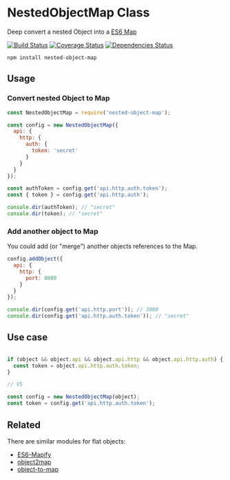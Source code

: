 # NestedObjectMap Class
Deep convert a nested Object into a [ES6 Map](https://developer.mozilla.org/en-US/docs/Web/JavaScript/Reference/Global_Objects/Map)

[![Build Status](https://travis-ci.org/patrickd-/nestedobjectmap.node.svg?branch=master)](https://travis-ci.org/patrickd-/nestedobjectmap.node) [![Coverage Status](https://coveralls.io/repos/github/patrickd-/wrappitmq.node/badge.svg)](https://coveralls.io/github/patrickd-/nestedobjectmap.node) [![Dependencies Status](https://david-dm.org/patrickd-/nestedobjectmap.node.svg)](https://david-dm.org/patrickd-/nestedobjectmap.node)

```
npm install nested-object-map
```

## Usage

### Convert nested Object to Map

```javascript
const NestedObjectMap = require('nested-object-map');

const config = new NestedObjectMap({
  api: {
    http: {
      auth: {
        token: 'secret'
      }
    }
  }
});

const authToken = config.get('api.http.auth.token');
const { token } = config.get('api.http.auth');

console.dir(authToken); // "secret"
console.dir(token); // "secret"
```

### Add another object to Map

You could add (or "merge") another objects references to the Map.

```javascript
config.addObject({
  api: {
    http: {
      port: 8080
    }
  }
});

console.dir(config.get('api.http.port')); // 3000
console.dir(config.get('api.http.auth.token')); // "secret"
```

## Use case

```javascript

if (object && object.api && object.api.http && object.api.http.auth) {
  const token = object.api.http.auth.token;
}

// VS

const config = new NestedObjectMap(object);
const token = config.get('api.http.auth.token');

```

## Related

There are similar modules for flat objects:

- [ES6-Mapify](https://github.com/jlipps/mapify)
- [object2map](https://github.com/christophehurpeau/object2map)
- [object-to-map](https://github.com/vadimdemedes/object-to-map)
